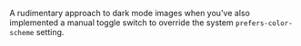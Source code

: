 A rudimentary approach to dark mode images when you've also implemented a manual toggle switch to override the system `prefers-color-scheme` setting.
